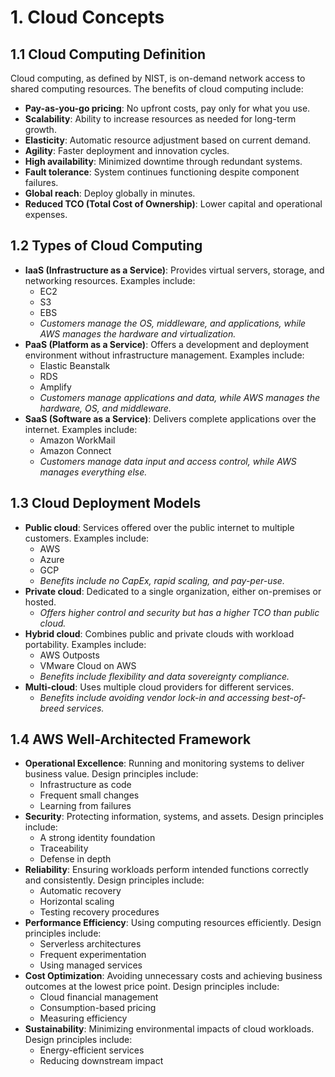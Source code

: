 # 1. Cloud Concepts

## 1.1 Cloud Computing Definition
Cloud computing, as defined by NIST, is on-demand network access to shared computing resources. The benefits of cloud computing include:
- **Pay-as-you-go pricing**: No upfront costs, pay only for what you use.
- **Scalability**: Ability to increase resources as needed for long-term growth.
- **Elasticity**: Automatic resource adjustment based on current demand.
- **Agility**: Faster deployment and innovation cycles.
- **High availability**: Minimized downtime through redundant systems.
- **Fault tolerance**: System continues functioning despite component failures.
- **Global reach**: Deploy globally in minutes.
- **Reduced TCO (Total Cost of Ownership)**: Lower capital and operational expenses.

## 1.2 Types of Cloud Computing
- **IaaS (Infrastructure as a Service)**: Provides virtual servers, storage, and networking resources. Examples include:
  - EC2
  - S3
  - EBS
  - *Customers manage the OS, middleware, and applications, while AWS manages the hardware and virtualization.*
- **PaaS (Platform as a Service)**: Offers a development and deployment environment without infrastructure management. Examples include:
  - Elastic Beanstalk
  - RDS
  - Amplify
  - *Customers manage applications and data, while AWS manages the hardware, OS, and middleware.*
- **SaaS (Software as a Service)**: Delivers complete applications over the internet. Examples include:
  - Amazon WorkMail
  - Amazon Connect
  - *Customers manage data input and access control, while AWS manages everything else.*

## 1.3 Cloud Deployment Models
- **Public cloud**: Services offered over the public internet to multiple customers. Examples include:
  - AWS
  - Azure
  - GCP
  - *Benefits include no CapEx, rapid scaling, and pay-per-use.*
- **Private cloud**: Dedicated to a single organization, either on-premises or hosted.
  - *Offers higher control and security but has a higher TCO than public cloud.*
- **Hybrid cloud**: Combines public and private clouds with workload portability. Examples include:
  - AWS Outposts
  - VMware Cloud on AWS
  - *Benefits include flexibility and data sovereignty compliance.*
- **Multi-cloud**: Uses multiple cloud providers for different services.
  - *Benefits include avoiding vendor lock-in and accessing best-of-breed services.*

## 1.4 AWS Well-Architected Framework
- **Operational Excellence**: Running and monitoring systems to deliver business value. Design principles include:
  - Infrastructure as code
  - Frequent small changes
  - Learning from failures
- **Security**: Protecting information, systems, and assets. Design principles include:
  - A strong identity foundation
  - Traceability
  - Defense in depth
- **Reliability**: Ensuring workloads perform intended functions correctly and consistently. Design principles include:
  - Automatic recovery
  - Horizontal scaling
  - Testing recovery procedures
- **Performance Efficiency**: Using computing resources efficiently. Design principles include:
  - Serverless architectures
  - Frequent experimentation
  - Using managed services
- **Cost Optimization**: Avoiding unnecessary costs and achieving business outcomes at the lowest price point. Design principles include:
  - Cloud financial management
  - Consumption-based pricing
  - Measuring efficiency
- **Sustainability**: Minimizing environmental impacts of cloud workloads. Design principles include:
  - Energy-efficient services
  - Reducing downstream impact
